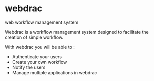 webdrac
=======

web workflow management system

Webdrac is a workflow management system designed to facilitate the creation of simple workflow.

With webdrac you will be able to :
  
  - Authenticate your users
  - Create your own workflow
  - Notify the users
  - Manage multiple applications in webdrac